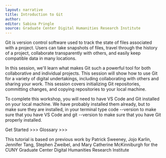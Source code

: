 ```yaml
---
layout: narrative
title: Introduction to Git
author:
editor: Sabina Pringle
source: Graduate Center Digital Humanities Research Institute
---
```


Git is version control software used to track the state of files associated with a project. Users can take snapshots of files, travel through the history of a project, collaborate transparently with others, and easily keep compatible data in many locations.

In this session, we'll learn what makes Git such a powerful tool for both collaborative and individual projects. This session will show how to use Git for a variety of digital undertakings, including collaborating with others and sharing your work. This session covers initializing Git repositories, committing changes, and copying repositories to your local machine.

To complete this workshop, you will need to have VS Code and Git installed on your local machine. We have probably installed them already, but to make sure they are installed, in your terminal type code --version to make sure that you have VS Code and git --version to make sure that you have Git properly installed.

Get Started >>>
Glossary >>>

This tutorial is based on previous work by Patrick Sweeney, Jojo Karlin, Jennifer Tang, Stephen Zweibel, and Mary Catherine McKinniburgh for the CUNY Graduate Center Digital Humanities Research Institute
